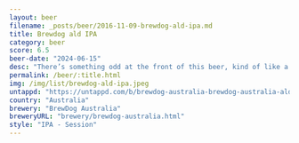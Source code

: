 ```yaml
---
layout: beer
filename: _posts/beer/2016-11-09-brewdog-ald-ipa.md
title: Brewdog ald IPA
category: beer
score: 6.5
beer-date: "2024-06-15"
desc: "There’s something odd at the front of this beer, kind of like a malty lager mixed with a mild IPA"
permalink: /beer/:title.html
img: /img/list/brewdog-ald-ipa.jpeg
untappd: "https://untappd.com/b/brewdog-australia-brewdog-australia-ald-ipa/5651288"
country: "Australia"
brewery: "BrewDog Australia"
breweryURL: "brewery/brewdog-australia.html"
style: "IPA - Session"
---
```

